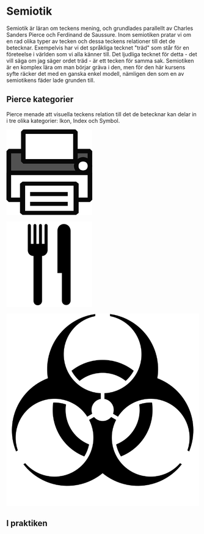 # Semiotik

Semiotik är läran om teckens mening, och grundlades parallellt av Charles Sanders Pierce och Ferdinand de Saussure. Inom semiotiken pratar vi om en rad olika typer av tecken och dessa teckens relationer till det de betecknar. Exempelvis har vi det språkliga tecknet "träd" som står för en företeelse i världen som vi alla känner till. Det ljudliga tecknet för detta - det vill säga om jag säger ordet träd - är ett tecken för samma sak. Semiotiken är en komplex lära om man börjar gräva i den, men för den här kursens syfte räcker det med en ganska enkel modell, nämligen den som en av semiotikens fäder lade grunden till. 

## Pierce kategorier
Pierce menade att visuella teckens relation till det de betecknar kan delar in i tre olika kategorier: Ikon, Index och Symbol. 

![Skrivare][ikon]

![Kniv och gaffel][index]

![Symbolen för biologisk fara][symbol]

## I praktiken




[ikon]: https://github.com/mattiaswickberg/ID_handbook/blob/master/Bilder/Print.png "Printer"
[index]: https://github.com/mattiaswickberg/ID_handbook/blob/master/Bilder/Restaurant.png "Restaurant"
[symbol]: https://github.com/mattiaswickberg/ID_handbook/blob/master/Bilder/Biohazard.png "Biohazard"